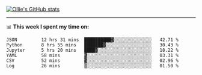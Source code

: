 <!--
**icedpanda/icedpanda** is a ✨ _special_ ✨ repository because its `README.md` (this file) appears on your GitHub profile.

Here are some ideas to get you started:

- 🔭 I’m currently working on ...
- 🌱 I’m currently learning ...
- 👯 I’m looking to collaborate on ...
- 🤔 I’m looking for help with ...
- 💬 Ask me about ...
- 📫 How to reach me: ...
- 😄 Pronouns: ...
- ⚡ Fun fact: ...
-->
[![Ollie's GitHub stats](https://github-readme-stats-icedpanda.vercel.app/api?username=icedpanda&count_private=true&show_icons=true)](https://github.com/icedpanda)

---
📊 **This week I spent my time on:**
<!--START_SECTION:waka-->

```text
JSON         12 hrs 31 mins  ██████████▓░░░░░░░░░░░░░░   42.71 %
Python       8 hrs 55 mins   ███████▓░░░░░░░░░░░░░░░░░   30.43 %
Jupyter      5 hrs 20 mins   ████▓░░░░░░░░░░░░░░░░░░░░   18.22 %
YAML         58 mins         ▓░░░░░░░░░░░░░░░░░░░░░░░░   03.31 %
CSV          52 mins         ▓░░░░░░░░░░░░░░░░░░░░░░░░   02.96 %
Log          26 mins         ▒░░░░░░░░░░░░░░░░░░░░░░░░   01.50 %
```

<!--END_SECTION:waka-->
